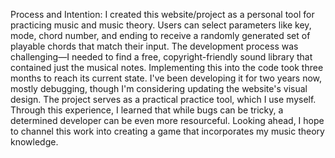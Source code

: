 Process and Intention: I created this website/project as a personal tool for practicing music and music theory. Users can select parameters like key, mode, chord number, and ending to receive a randomly generated set of playable chords that match their input. The development process was challenging—I needed to find a free, copyright-friendly sound library that contained just the musical notes. Implementing this into the code took three months to reach its current state. I've been developing it for two years now, mostly debugging, though I'm considering updating the website's visual design. The project serves as a practical practice tool, which I use myself. Through this experience, I learned that while bugs can be tricky, a determined developer can be even more resourceful. Looking ahead, I hope to channel this work into creating a game that incorporates my music theory knowledge.
